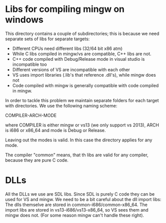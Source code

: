 # Libs for compiling mingw on windows

This directory contains a couple of subdirectories; this is
because we need separate sets of libs for separate targets:

* Different CPUs need different libs (32/64 bit x86 atm)
* While C libs compiled in mingw/vs are compatible, C++ libs
  are not.
* C++ code compiled with Debug/Release mode in visual studio
  is incompatible too
* Different versions of VS are incompatible with each other
* VS uses import libraries (.lib's that reference .dll's),
  while mingw does not
* Code compiled with mingw is generally compatible with code
  compiled in mingw.

In order to tackle this problem we maintain separate folders
for each target with directories. We use the following
naming scheme:

  COMPILER-ARCH-MODE

where COMPILER is either mingw or vs13 (we only support vs
2013), ARCH is i686 or x86_64 and mode is Debug or Release.

Leaving out the modes is valid. In this case the directory
applies for any mode.

The compiler "common" means, that th libs are valid for any
compiler, because they are pure C code.

# DLLs

All the DLLs we use are SDL libs. Since SDL is purely C code
they can be used for VS and mingw.
We need to be a bit careful about the dll import libs: The
dlls themselve are stored in common-i686/common-x86_64.
The import libs are stored in vs13-i686/vs13-x86_64, so VS
sees them and mingw does not. (For some reason mingw can't
handle these right).
